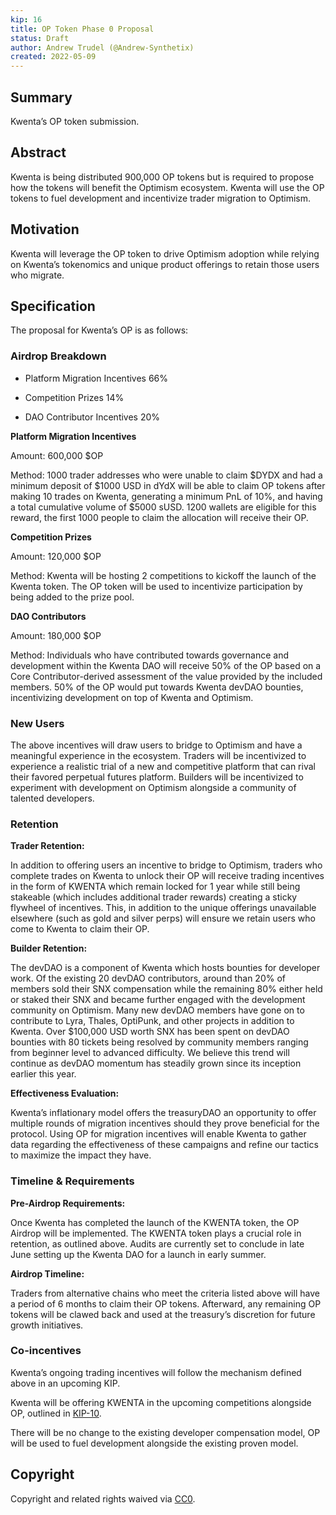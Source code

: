 ```yaml
---
kip: 16
title: OP Token Phase 0 Proposal 
status: Draft
author: Andrew Trudel (@Andrew-Synthetix)
created: 2022-05-09
---
```

 
## Summary
Kwenta’s OP token submission. 
 
## Abstract
Kwenta is being distributed 900,000 OP tokens but is required to propose how the tokens will benefit the Optimism ecosystem. Kwenta will use the OP tokens to fuel development and incentivize trader migration to Optimism. 
 
## Motivation
Kwenta will leverage the OP token to drive Optimism adoption while relying on Kwenta’s tokenomics and unique product offerings to retain those users who migrate. 
 
## Specification
The proposal for Kwenta’s OP is as follows:

### Airdrop Breakdown

- Platform Migration Incentives 66%

- Competition Prizes 14%

- DAO Contributor Incentives 20%

**Platform Migration Incentives**

Amount: 600,000 $OP

Method: 1000 trader addresses who were unable to claim $DYDX and had a minimum deposit of $1000 USD in dYdX will be able to claim OP tokens after making 10 trades on Kwenta, generating a minimum PnL of 10%, and having a total cumulative volume of $5000 sUSD. 1200 wallets are eligible for this reward, the first 1000 people to claim the allocation will receive their OP.

**Competition Prizes**

Amount: 120,000 $OP

Method: Kwenta will be hosting 2 competitions to kickoff the launch of the Kwenta token. The OP token will be used to incentivize participation by being added to the prize pool.

**DAO Contributors**

Amount: 180,000 $OP

Method: Individuals who have contributed towards governance and development within the Kwenta DAO will receive 50% of the OP based on a Core Contributor-derived assessment of the value provided by the included members. 50% of the OP would put towards Kwenta devDAO bounties, incentivizing development on top of Kwenta and Optimism.

### New Users

The above incentives will draw users to bridge to Optimism and have a meaningful experience in the ecosystem. Traders will be incentivized to experience a realistic trial of a new and competitive platform that can rival their favored perpetual futures platform. Builders will be incentivized to experiment with development on Optimism alongside a community of talented developers.

### Retention

**Trader Retention:**

In addition to offering users an incentive to bridge to Optimism, traders who complete trades on Kwenta to unlock their OP will receive trading incentives in the form of KWENTA which remain locked for 1 year while still being stakeable (which includes additional trader rewards) creating a sticky flywheel of incentives. This, in addition to the unique offerings unavailable elsewhere (such as gold and silver perps) will ensure we retain users who come to Kwenta to claim their OP.

**Builder Retention:**

The devDAO is a component of Kwenta which hosts bounties for developer work. Of the existing 20 devDAO contributors, around than 20% of members sold their SNX compensation while the remaining 80% either held or staked their SNX and became further engaged with the development community on Optimism. Many new devDAO members have gone on to contribute to Lyra, Thales, OptiPunk, and other projects in addition to Kwenta. Over $100,000 USD worth SNX has been spent on devDAO bounties with 80 tickets being resolved by community members ranging from beginner level to advanced difficulty. We believe this trend will continue as devDAO momentum has steadily grown since its inception earlier this year.

**Effectiveness Evaluation:**

Kwenta’s inflationary model offers the treasuryDAO an opportunity to offer multiple rounds of migration incentives should they prove beneficial for the protocol. Using OP for migration incentives will enable Kwenta to gather data regarding the effectiveness of these campaigns and refine our tactics to maximize the impact they have.

### Timeline & Requirements

**Pre-Airdrop Requirements:**

Once Kwenta has completed the launch of the KWENTA token, the OP Airdrop will be implemented. The KWENTA token plays a crucial role in retention, as outlined above. Audits are currently set to conclude in late June setting up the Kwenta DAO for a launch in early summer.

**Airdrop Timeline:**

Traders from alternative chains who meet the criteria listed above will have a period of 6 months to claim their OP tokens. Afterward, any remaining OP tokens will be clawed back and used at the treasury’s discretion for future growth initiatives.

### Co-incentives

Kwenta’s ongoing trading incentives will follow the mechanism defined above in an upcoming KIP.

Kwenta will be offering KWENTA in the upcoming competitions alongside OP, outlined in [KIP-10](https://kips.kwenta.io/kips/kip-10/).

There will be no change to the existing developer compensation model, OP will be used to fuel development alongside the existing proven model.
 
## Copyright
Copyright and related rights waived via [CC0](https://creativecommons.org/publicdomain/zero/1.0/).
 
